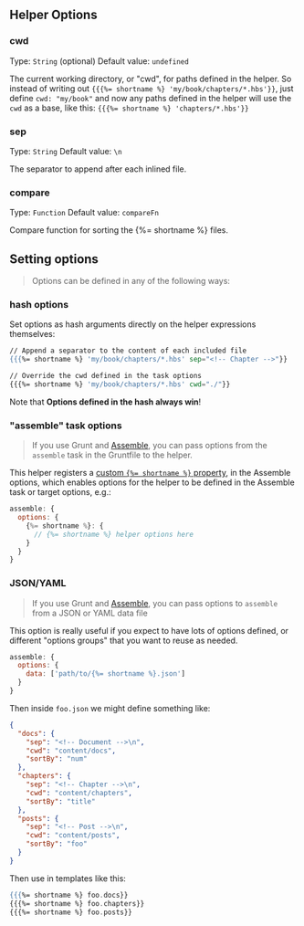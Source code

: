 ## Helper Options

### cwd
Type: `String` (optional)
Default value: `undefined`

The current working directory, or "cwd", for paths defined in the helper. So instead of writing out `{{{%= shortname %} 'my/book/chapters/*.hbs'}}`, just define `cwd: "my/book"` and now any paths defined in the helper will use the `cwd` as a base, like this: `{{{%= shortname %} 'chapters/*.hbs'}}`

### sep
Type: `String`
Default value: `\n`

The separator to append after each inlined file.

### compare
Type: `Function`
Default value: `compareFn`

Compare function for sorting the {%= shortname %} files.



## Setting options
> Options can be defined in any of the following ways:

### hash options
Set options as hash arguments directly on the helper expressions themselves:

```handlebars
// Append a separator to the content of each included file
{{{%= shortname %} 'my/book/chapters/*.hbs' sep="<!-- Chapter -->"}}

// Override the cwd defined in the task options
{{{%= shortname %} 'my/book/chapters/*.hbs' cwd="./"}}
```
Note that **Options defined in the hash always win**!


### "assemble" task options
> If you use Grunt and [Assemble](http://assemble.io), you can pass options from the `assemble` task in the Gruntfile to the helper.

This helper registers a [custom `{%= shortname %}` property](http://assemble.io/docs/Custom-Helpers.html), in the Assemble options, which enables options for the helper to be defined in the Assemble task or target options, e.g.:

```js
assemble: {
  options: {
    {%= shortname %}: {
      // {%= shortname %} helper options here
    }
  }
}
```

### JSON/YAML
> If you use Grunt and [Assemble](http://assemble.io), you can pass options to `assemble` from a JSON or YAML data file

This option is really useful if you expect to have lots of options defined, or different "options groups" that you want to reuse as needed.

```js
assemble: {
  options: {
    data: ['path/to/{%= shortname %}.json']
  }
}
```
Then inside `foo.json` we might define something like:

```json
{
  "docs": {
    "sep": "<!-- Document -->\n",
    "cwd": "content/docs",
    "sortBy": "num"
  },
  "chapters": {
    "sep": "<!-- Chapter -->\n",
    "cwd": "content/chapters",
    "sortBy": "title"
  },
  "posts": {
    "sep": "<!-- Post -->\n",
    "cwd": "content/posts",
    "sortBy": "foo"
  }
}
```
Then use in templates like this:

```handlebars
{{{%= shortname %} foo.docs}}
{{{%= shortname %} foo.chapters}}
{{{%= shortname %} foo.posts}}
```
